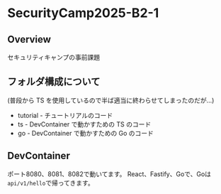 # SecurityCamp2025-B2-1

## Overview

セキュリティキャンプの事前課題

## フォルダ構成について

(普段から TS を使用しているので半ば適当に終わらせてしまったのだが...)

- tutorial - チュートリアルのコード
- ts - DevContainer で動かすための TS のコード
- go - DevContainer で動かすための Go のコード

## DevContainer

ポート8080、8081、8082で動いてます。
React、Fastify、Goで、Goは`api/v1/hello`で帰ってきます。

